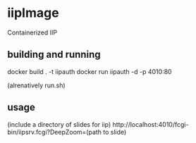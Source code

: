 # iipImage
Containerized IIP

## building and running

docker build . -t iipauth
docker run iipauth -d -p 4010:80

(alrenatively run.sh)


## usage
(include a directory of slides for iip)
http://localhost:4010/fcgi-bin/iipsrv.fcgi?DeepZoom=(path to slide)
